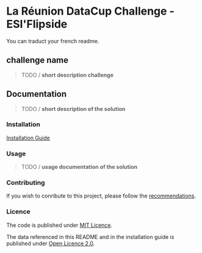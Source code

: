 # La Réunion DataCup Challenge - ESI'Flipside

You can traduct your french readme.

## challenge name

>TODO / **short description challenge**

## **Documentation**

>TODO / **short description of the solution**

### **Installation**

[Installation Guide](/INSTALL.md)

### **Usage**

>TODO / **usage documentation of the solution**

### **Contributing**

If you wish to conribute to this project, please follow the [recommendations](/CONTRIBUTING.md).

### **Licence**

The code is published under [MIT Licence](/LICENSE).

The data referenced in this README and in the installation guide is published under <a href="https://www.etalab.gouv.fr/wp-content/uploads/2018/11/open-licence.pdf">Open Licence 2.0</a>.
